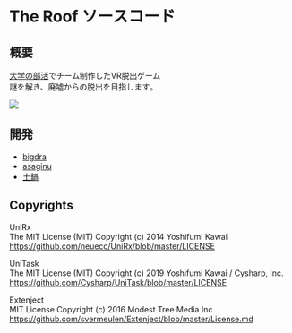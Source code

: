 # The Roof ソースコード

## 概要
[大学の部活](https://twitter.com/aizu_PxL)でチーム制作したVR脱出ゲーム  
謎を解き、廃墟からの脱出を目指します｡  

![](TitleCapture.png)

## 開発

- [bigdra](https://twitter.com/bigdra50)
- [asaginu](https://twitter.com/asaginu1092)
- [土鍋](https://twitter.com/nabeyakiyudai)

## Copyrights

UniRx  
The MIT License (MIT) Copyright (c) 2014 Yoshifumi Kawai   
https://github.com/neuecc/UniRx/blob/master/LICENSE

UniTask  
The MIT License (MIT) Copyright (c) 2019 Yoshifumi Kawai / Cysharp, Inc.  
https://github.com/Cysharp/UniTask/blob/master/LICENSE  

Extenject  
MIT License Copyright (c) 2016 Modest Tree Media Inc  
https://github.com/svermeulen/Extenject/blob/master/License.md  

